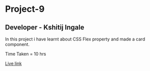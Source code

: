 # Project-9

## Developer - Kshitij Ingale

 In this project i have learnt about CSS Flex property and made a card component.

 Time Taken = 10 hrs

 [Live link](https://kshitij-project-9.netlify.app/)